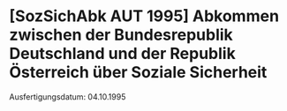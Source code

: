 # [SozSichAbk AUT 1995] Abkommen zwischen der Bundesrepublik Deutschland und der Republik Österreich über Soziale Sicherheit

Ausfertigungsdatum: 04.10.1995

 